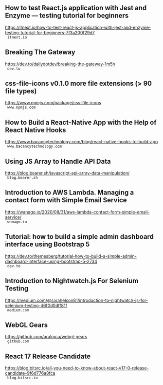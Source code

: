## How to test React.js application with Jest and Enzyme — testing tutorial for beginners  
https://itnext.io/how-to-test-react-js-application-with-jest-and-enzyme-testing-tutorial-for-beginners-7f3a200f29d7  
 ` itnext.io`
  

## Breaking The Gateway  
https://dev.to/dailydotdev/breaking-the-gateway-1m5h  
 ` dev.to`
  

## css-file-icons v0.1.0 more file extensions (> 90 file types)  
https://www.npmjs.com/package/css-file-icons  
 ` www.npmjs.com`
  

## How to Build a React-Native App with the Help of React Native Hooks  
https://www.bacancytechnology.com/blog/react-native-hooks-to-build-app  
 ` www.bacancytechnology.com`
  

## Using JS Array to Handle API Data  
https://blog.bearer.sh/javascript-api-array-data-manipulation/  
 ` blog.bearer.sh`
  

## Introduction to AWS Lambda. Managing a contact form with Simple Email Service  
https://wanago.io/2020/08/31/aws-lambda-contact-form-simple-email-service/  
 ` wanago.io`
  

## Tutorial: how to build a simple admin dashboard interface using Bootstrap 5  
https://dev.to/themesberg/tutorial-how-to-build-a-simple-admin-dashboard-interface-using-bootstrap-5-2734  
 ` dev.to`
  

## Introduction to Nightwatch.js For Selenium Testing  
https://medium.com/@sarahelson81/introduction-to-nightwatch-js-for-selenium-testing-d6f0d0dff81f  
 ` medium.com`
  

## WebGL Gears  
https://github.com/aralroca/webgl-gears  
 ` github.com`
  

## React 17 Release Candidate  
https://blog.bitsrc.io/all-you-need-to-know-about-react-v17-0-release-candidate-9f6d776a8fca  
 ` blog.bitsrc.io`
  

